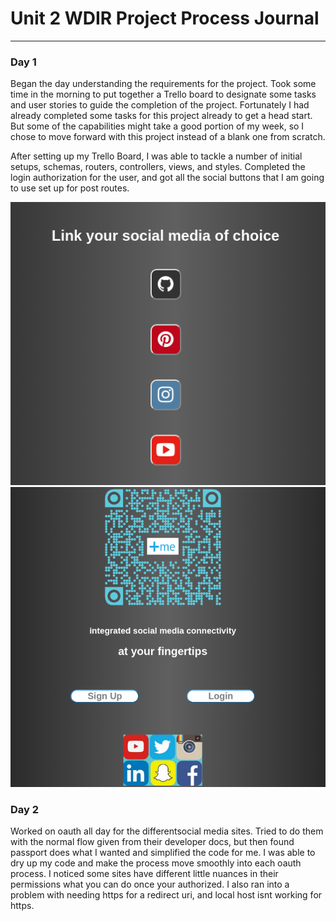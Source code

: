 # Unit 2 WDIR Project Process Journal
---

### Day 1
Began the day understanding the requirements for the project.
Took some time in the morning to put together a Trello board
to designate some tasks and user stories to  guide the completion
of the project. Fortunately I had already completed some tasks for
this project already to get a head start. But some of the
capabilities might take a good portion of my week, so I chose to
move forward with this project instead of a blank one from scratch.

After setting up my Trello Board, I was able to tackle a number of
initial setups, schemas, routers, controllers, views, and styles.
Completed the login authorization for the user, and got all the
social buttons that I am going to use set up for post routes.

![progress1](./progress1.png)
![progress2](./progress2.png)

### Day 2
Worked on oauth all day for the differentsocial media sites. 
Tried to do them with the normal flow given from their developer docs, 
but then found passport does what I wanted and simplified the code for me.
I was able to dry up my code and make the process move smoothly into
each oauth process. I noticed some sites have different little nuances in their
permissions what you can do once your authorized. I also ran into a problem
with needing https for a redirect uri, and local host isnt working for https.
